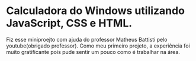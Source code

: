 # Calculadora do Windows utilizando JavaScript, CSS e HTML.
Fiz esse miniproejto com ajuda do professor Matheus Battisti pelo youtube(obrigado professor).
Como meu primeiro projeto, a experiência foi muito gratificante pois pude sentir um pouco como é trabalhar na área. 
